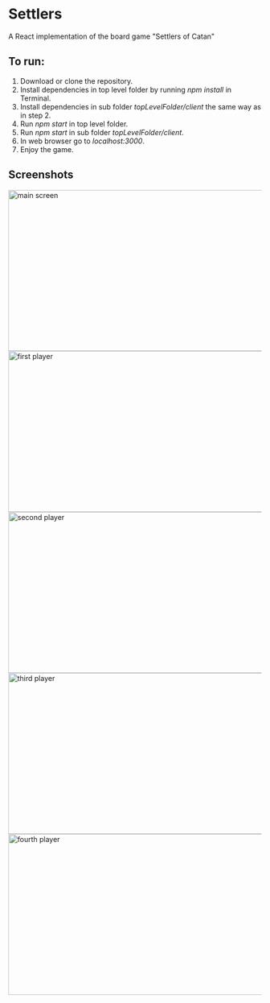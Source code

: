 # Settlers
A React implementation of the board game "Settlers of Catan"

## To run:
1.  Download or clone the repository.
2.  Install dependencies in top level folder by running *npm install* in Terminal. 
3.  Install dependencies in sub folder *topLevelFolder/client* the same way as in step 2.
4.  Run *npm start* in top level folder.
5.  Run *npm start* in sub folder *topLevelFolder/client*.
6.  In web browser go to *localhost:3000*.
7.  Enjoy the game.

## Screenshots
<img alt="main screen" src="http://imgur.com/RAmsIGF.png" width="600" height="320" />
<img alt="first player" src="http://imgur.com/ly8PQCf.png" width="600" height="320" />
<img alt="second player" src="http://imgur.com/XEXaVT6.png" width="600" height="320" />
<img alt="third player" src="http://imgur.com/1t2l4Jz.png" width="600" height="320" />
<img alt="fourth player" src="http://imgur.com/USO3Dnq.png" width="600" height="320" />